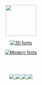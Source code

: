 <!-- ### Hi there 👋 -->
<div id="header" align="center">
<a href="http://portfolioank.surge.sh" target="_blank"> 
 
<img src="https://img.icons8.com/external-kiranshastry-gradient-kiranshastry/64/000000/external-developer-coding-kiranshastry-gradient-kiranshastry-1.png"
 width="100" height="100"/>
  
 
 <a href="http://portfolioank.surge.sh" target="_blank">
<img src="https://see.fontimg.com/api/renderfont4/L35oy/eyJyIjoiZnMiLCJoIjoyMywidyI6MTUwMCwiZnMiOjE1LCJmZ2MiOiIjNENCOUQ0IiwiYmdjIjoiI0YzRURFRCIsInQiOjF9/U2VlIG15IHBvcnRmb2xpbw/glossy-sheen-regular.png" alt="3D fonts"></a> 
 
 </a>
 
<a href="https://www.fontspace.com/category/modern"><img src="https://see.fontimg.com/api/renderfont4/PKMo7/eyJyIjoiZnMiLCJoIjozOCwidyI6MTUwMCwiZnMiOjI1LCJmZ2MiOiIjNENCOUQ0IiwiYmdjIjoiI0YzRURFRCIsInQiOjF9/U2VlIG15IHBvcnRmb2xpbw/new-alenia-black.png" alt="Modern fonts"></a>
 
 
</div>


<br/><br/>
<div id="badges"  align="center">
  <a href="www.linkedin.com/in/ayeshanoorkhan">
    <img src="https://img.icons8.com/nolan/64/linkedin.png"/>
  </a>
  <a href="your-youtube-URL">
   <img src="https://img.icons8.com/nolan/64/facebook.png"/>
  </a>
  <a href="https://twitter.com/AyeshaNoorKhan3">
<img src="https://img.icons8.com/nolan/64/twitter-squared.png"/>
  </a>
   <a href="mailto:ayeshanoorank19@gmail.com">
  <img src="https://img.icons8.com/nolan/64/gmail.png"/>
  </a>
</div>


<!--
**ayeshank/ayeshank** is a ✨ _special_ ✨ repository because its `README.md` (this file) appears on your GitHub profile.

Here are some ideas to get you started:

- 🔭 I’m currently working on ...
- 🌱 I’m currently learning ...
- 👯 I’m looking to collaborate on ...
- 🤔 I’m looking for help with ...
- 💬 Ask me about ...
- 📫 How to reach me: ...
- 😄 Pronouns: ...
- ⚡ Fun fact: ...
-->
